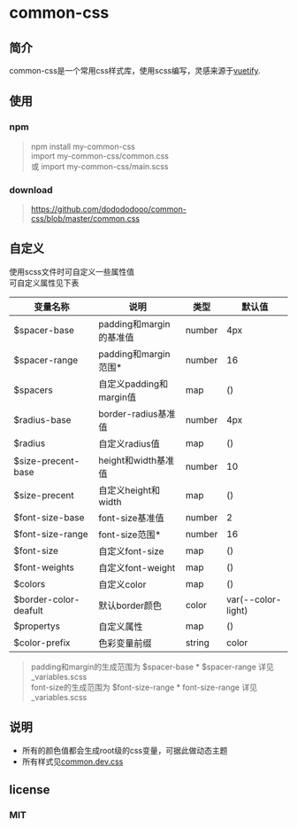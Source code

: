 # common-css  

## 简介  
common-css是一个常用css样式库，使用scss编写，灵感来源于[vuetify](https://vuetifyjs.com/zh-Hans/getting-started/installation/).  

## 使用  
### npm
> npm install my-common-css  
> import my-common-css/common.css  
> 或 import my-common-css/main.scss  

### download
> https://github.com/dodododooo/common-css/blob/master/common.css
## 自定义
使用scss文件时可自定义一些属性值  
可自定义属性见下表

|  变量名称  |    说明    |  类型  |  默认值  |
|   ----   |    ----    |  ----  |  ----  |
| $spacer-base  | padding和margin的基准值 | number | 4px |
| $spacer-range  | padding和margin范围* | number | 16 |
| $spacers  | 自定义padding和margin值 | map | () |
| $radius-base  | border-radius基准值 | number | 4px |
| $radius | 自定义radius值 | map | () |
| $size-precent-base| height和width基准值 | number | 10 |
| $size-precent  | 自定义height和width | map | () |
| $font-size-base  | font-size基准值 | number | 2 |
| $font-size-range  | font-size范围* | number | 16 |
| $font-size  | 自定义font-size | map | () |
| $font-weights  | 自定义font-weight | map | () |
| $colors  | 自定义color | map | () |
| $border-color-deafult  | 默认border颜色 | color | var(--color-light) |
| $propertys  | 自定义属性 | map | () |
| $color-prefix  | 色彩变量前缀 | string | color |

> padding和margin的生成范围为 $spacer-base * $spacer-range 详见 _variables.scss  
> font-size的生成范围为 $font-size-range * font-size-range 详见 _variables.scss  

## 说明
* 所有的颜色值都会生成root级的css变量，可据此做动态主题  
* 所有样式见[common.dev.css](https://github.com/dodododooo/common-css/blob/master/common.dev.css)

## license
### MIT

